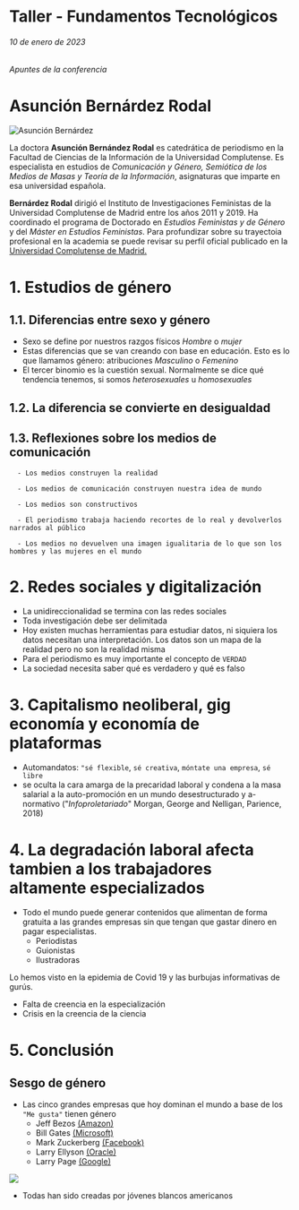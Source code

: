 # Taller - Fundamentos Tecnológicos

###### 10 de enero de 2023 
###### Apuntes de la conferencia
# Asunción Bernárdez Rodal
![](https://proyectorespect.files.wordpress.com/2019/10/asuncion-bernardez.png "Asunción Bernárdez")

La doctora **Asunción Bernández Rodal** es catedrática de periodismo en la Facultad de Ciencias de la Información de la Universidad Complutense.
Es especialista en estudios de *Comunicación y Género, Semiótica de los Medios de Masas y Teoría de la Información*, asignaturas que imparte en esa universidad española.

**Bernárdez Rodal** dirigió el Instituto de Investigaciones Feministas de la Universidad Complutense de Madrid entre los años 2011 y 2019. 
Ha coordinado el programa de Doctorado en *Estudios Feministas y de Género* y del *Máster en Estudios Feministas*. Para profundizar sobre su trayectoia profesional en la academia se puede revisar su perfil oficial publicado en la [Universidad Complutense de Madrid.](https://www.ucm.es/asbernar/)

# 1. Estudios de género

## 1.1. Diferencias entre **sexo** y **género**
  - Sexo se define por nuestros razgos físicos *Hombre* o *mujer*
  - Estas diferencias que se van creando con base en educación. Esto es lo que llamamos género: atribuciones *Masculino* o *Femenino*
  - El tercer binomio es la cuestión sexual. Normalmente se dice qué tendencia tenemos, si somos *heterosexuales* u *homosexuales*

## 1.2. La diferencia se convierte en desigualdad

## 1.3. Reflexiones sobre los medios de comunicación

      - Los medios construyen la realidad
      
      - Los medios de comunicación construyen nuestra idea de mundo
      
      - Los medios son constructivos
      
      - El periodismo trabaja haciendo recortes de lo real y devolverlos narrados al público
      
      - Los medios no devuelven una imagen igualitaria de lo que son los hombres y las mujeres en el mundo

# 2. Redes sociales y digitalización 
- La unidireccionalidad se termina con las redes sociales
- Toda investigación debe ser delimitada
- Hoy existen muchas herramientas para estudiar datos, ni siquiera los datos necesitan una interpretación. Los datos son un mapa de la realidad pero no son la realidad misma
- Para el periodismo es muy importante el concepto de `VERDAD`
- La sociedad necesita saber qué es verdadero y qué es falso

# 3. Capitalismo neoliberal, gig economía y economía de plataformas 
- Automandatos: `"sé flexible`, `sé creativa`, `móntate una empresa`, `sé libre`
- se oculta la cara amarga de la precaridad laboral y condena a la masa salarial a la auto-promoción en un mundo desestructurado y a-normativo ("*Infoproletariado*" Morgan, George and Nelligan, Parience, 2018) 

# 4. La degradación laboral afecta tambien a los trabajadores altamente especializados
- Todo el mundo puede generar contenidos que alimentan de forma gratuita a las grandes empresas sin que tengan que gastar dinero en pagar especialistas.
    - Periodistas
    - Guionistas
    - Ilustradoras

Lo hemos visto en la epidemia de Covid 19 y las burbujas informativas de gurús.
- Falta de creencia en la especialización
- Crisis en la creencia de la ciencia

# 5. Conclusión 
## Sesgo de género
- Las cinco grandes empresas que hoy dominan el mundo a base de los `"Me gusta"` tienen género
  - Jeff Bezos [(Amazon)](https://www.amazon.com/)
  - Bill Gates [(Microsoft)](https://www.microsoft.com/es-co)
  - Mark Zuckerberg [(Facebook)](https://www.facebook.com/)
  - Larry Ellyson [(Oracle)](https://www.oracle.com/co/)
  - Larry Page [(Google)](https://www.google.com)

![](https://www.bankinter.com/file_source/blog/Contents/Noticias/images-static/Empresarios_tecnologicos.jpg)

- Todas han sido creadas por jóvenes blancos americanos
